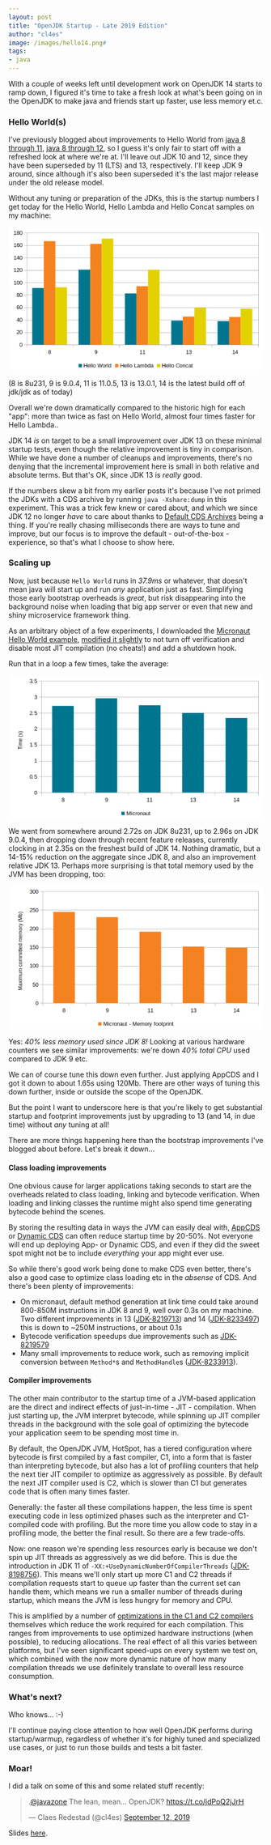 ```yaml
---
layout: post
title: "OpenJDK Startup - Late 2019 Edition"
author: "cl4es"
image: /images/hello14.png#
tags:
- java
---
```


With a couple of weeks left until development work on OpenJDK 14 starts to ramp down, I figured it's time to take a fresh look at what's been going on in the OpenJDK to make java and friends start up faster, use less memory et.c.

### Hello World(s)

I've previously blogged about improvements to Hello World from [java 8 through 11](https://cl4es.github.io/2018/11/29/OpenJDK-Startup-From-8-Through-11.html), [java 8 through 12](https://cl4es.github.io/2018/12/28/Preview-OpenJDK-12-Startup.html), so I guess
it's only fair to start off with a refreshed look at where we're at. I'll leave out JDK 10 and 12, since they have been superseded by 11 (LTS) and 13, respectively. I'll keep JDK 9 around, since although it's also been superseded it's the last major release under the old release model.

Without any tuning or preparation of the JDKs, this is the startup numbers I get today for the Hello World, Hello Lambda and Hello Concat samples on my machine:

<img src="/images/hello14.png" alt="Hello World, Lambda and Concat numbers from 8-14"/>

(8 is 8u231, 9 is 9.0.4, 11 is 11.0.5, 13 is 13.0.1, 14 is the latest build off of jdk/jdk as of today)

Overall we're down dramatically compared to the historic high for each "app": more than twice as fast on Hello World, almost four times faster for Hello Lambda..

JDK 14 *is* on target to be a small improvement over JDK 13 on these minimal startup tests, even though the relative improvement is tiny in comparison. While we have done a number of cleanups and improvements, there's no denying that the incremental improvement here is small in both relative and absolute terms. But that's OK, since JDK 13 is _really_ good.

If the numbers skew a bit from my earlier posts it's because I've not primed the JDKs with a CDS archive by running `java -Xshare:dump` in this experiment. This was a trick few knew or cared about, and which we since JDK 12 no longer _have_ to care about thanks to [Default CDS Archives](https://openjdk.java.net/jeps/341) being a thing. If you're really chasing milliseconds there are ways to tune and improve, but our focus is to improve the default - out-of-the-box - experience, so that's what I choose to show here.

### Scaling up

Now, just because `Hello World` runs in _37.9ms_ or whatever, that doesn't mean java will start up and run _any_ application just as fast. Simplifying those early bootstrap overheads is _great_, but risk disappearing into the background noise when loading that big app server or even that new and shiny microservice framework thing.

As an arbitrary object of a few experiments, I downloaded the [Micronaut Hello World example](https://github.com/micronaut-projects/micronaut-examples/tree/master/hello-world-java), [modified it slightly](/snippets/micronaut.patch) to not turn off verification and disable most JIT compilation (no cheats!) and add a shutdown hook.

Run that in a loop a few times, take the average:

<img src="/images/micronaut14.png" alt="Micronaut startup timings" />

We went from somewhere around 2.72s on JDK 8u231, up to 2.96s on JDK 9.0.4, then dropping down through recent feature releases, currently clocking in at 2.35s on the freshest build of JDK 14. Nothing dramatic, but a 14-15% reduction on the aggregate since JDK 8, and also an improvement relative JDK 13. 
Perhaps more surprising is that total memory used by the JVM has been dropping, too:

<img src="/images/micronaut14-footprint.png" alt="Micronaut max memory usage" />

Yes: _40% less memory used since JDK 8!_ Looking at various hardware counters we see similar improvements: we're down *40% total CPU* used compared to JDK 9 etc. 

We can of course tune this down even further. Just applying AppCDS and I got it down to about 1.65s using 120Mb. There are other ways of tuning this down further, inside or outside the scope of the OpenJDK.

But the point I want to underscore here is that you're likely to get substantial startup and footprint improvements just by upgrading to 13 (and 14, in due time) without _any_ tuning at all!

There are more things happening here than the bootstrap improvements I've blogged about before. Let's break it down...

#### Class loading improvements

One obvious cause for larger applications taking seconds to start are the overheads related to class loading, linking and bytecode verification. When loading and linking classes the runtime might also spend time generating bytecode behind the scenes. 

By storing the resulting data in ways the JVM can easily deal with, [AppCDS](https://blog.codefx.org/java/application-class-data-sharing/) or [Dynamic CDS](https://openjdk.java.net/jeps/350) can often reduce startup time by 20-50%. Not everyone will end up deploying App- or Dynamic CDS, and even if they did the sweet spot might not be to include _everything_ your app might ever use.

So while there's good work being done to make CDS even better, there's also a good case to optimize class loading etc in the _absense_ of CDS. And there's been plenty of improvements:

- On micronaut, default method generation at link time could take around 800-850M instructions in JDK 8 and 9, well over 0.3s on my machine. Two different improvements in 13 ([JDK-8219713](https://bugs.openjdk.java.net/browse/JDK-8219713)) and 14 ([JDK-8233497](https://bugs.openjdk.java.net/browse/JDK-8233497)) this is down to ~250M instructions, or about 0.1s
- Bytecode verification speedups due improvements such as [JDK-8219579](https://bugs.openjdk.java.net/browse/JDK-8219579)
- Many small improvements to reduce work, such as removing implicit conversion between `Method*`s and `MethodHandle`s ([JDK-8233913](https://bugs.openjdk.java.net/browse/JDK-8233913)).

#### Compiler improvements

The other main contributor to the startup time of a JVM-based application are the direct and indirect effects of just-in-time - JIT - compilation. When just starting up, the JVM interpret bytecode, while spinning up JIT compiler threads in the background with the sole goal of optimizing the bytecode your application seem to be spending most time in. 

By default, the OpenJDK JVM, HotSpot, has a tiered configuration where bytecode is first compiled by a fast compiler, C1, into a form that is faster than interpreting bytecode, but also has a lot of profiling counters that help the next tier JIT compiler to optimize as aggressively as possible. By default the next JIT compiler used is C2, which is slower than C1 but generates code that is often many times faster.

Generally: the faster all these compilations happen, the less time is spent executing code in less optimized phases such as the interpreter and C1-compiled code with profiling. But the more time you allow code to stay in a profiling mode, the better the final result. So there are a few trade-offs.

Now: one reason we're spending less resources early is because we don't spin up JIT threads as aggressively as we did before. This is due the introduction in JDK 11 of `-XX:+UseDynamicNumberOfCompilerThreads` ([JDK-8198756](https://bugs.openjdk.java.net/browse/JDK-8198756)). This means we'll only start up more C1 and C2 threads if compilation requests start to queue up faster than the current set can handle them, which means we run a smaller number of threads during startup, which means the JVM is less hungry for memory and CPU.

This is amplified by a number of [optimizations in the C1 and C2 compilers](https://bugs.openjdk.java.net/issues/?jql=labels%20in%20(startup)%20and%20subcomponent%20%3D%20compiler%20and%20status%20in%20(Resolved)%20and%20fixVersion%20in%20(9%2C%2010%2C%2011%2C%2012%2C%2013%2C%2014)) themselves which reduce the work required for each compilation. This ranges from improvements to use optimized hardware instructions (when possible), to reducing allocations. The real effect of all this varies between platforms, but I've seen significant speed-ups on every system we test on, which combined with the now more dynamic nature of how many compilation threads we use definitely translate to overall less resource consumption.

### What's next? 

Who knows... :-) 

I'll continue paying close attention to how well OpenJDK performs during startup/warmup, regardless of whether it's for highly tuned and specialized use cases, or just to run those builds and tests a bit faster.

### Moar!

I did a talk on some of this and some related stuff recently:

<blockquote class="twitter-tweet"><p lang="in" dir="ltr">.<a href="https://twitter.com/javazone?ref_src=twsrc%5Etfw">@javazone</a> The lean, mean... OpenJDK? <a href="https://t.co/jdPoQ2jJrH">https://t.co/jdPoQ2jJrH</a></p>&mdash; Claes Redestad (@cl4es) <a href="https://twitter.com/cl4es/status/1172147472501751812?ref_src=twsrc%5Etfw">September 12, 2019</a></blockquote> <script async src="https://platform.twitter.com/widgets.js" charset="utf-8"></script> 

Slides [here](http://cr.openjdk.java.net/~redestad/slides/lean_mean_openjdk.pdf).

